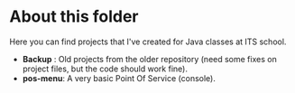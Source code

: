 # About this folder

Here you can find projects that I've created for Java classes at ITS school.

- **Backup** : Old projects from the older repository (need some fixes on project files, but the code should work fine).
- **pos-menu**: A very basic Point Of Service (console).
